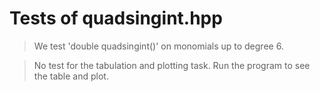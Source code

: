 # Tests of quadsingint.hpp

> We test 'double quadsingint()' on monomials up to degree 6.

> No test for the tabulation and plotting task. Run the program to see the table and plot.
